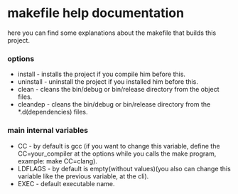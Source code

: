 # makefile help documentation
here you can find some explanations about the makefile that builds this project.

### options
- install - installs the project if you compile him before this.
- uninstall - uninstall the project if you installed him before this.
- clean - cleans the bin/debug or bin/release directory from the object files.
- cleandep - cleans the bin/debug or bin/release directory from the *.d(dependencies) files.

### main internal variables
- CC - by default is gcc (if you want to change this variable, define the CC=your_compiler at the options while you calls the make program, example: make CC=clang).
- LDFLAGS - by default is empty(without values)(you also can change this variable like the previous variable, at the cli).
- EXEC - default executable name.

